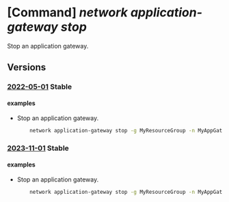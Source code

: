 # [Command] _network application-gateway stop_

Stop an application gateway.

## Versions

### [2022-05-01](/Resources/mgmt-plane/L3N1YnNjcmlwdGlvbnMve30vcmVzb3VyY2Vncm91cHMve30vcHJvdmlkZXJzL21pY3Jvc29mdC5uZXR3b3JrL2FwcGxpY2F0aW9uZ2F0ZXdheXMve30vc3RvcA==/2022-05-01.xml) **Stable**

<!-- mgmt-plane /subscriptions/{}/resourcegroups/{}/providers/microsoft.network/applicationgateways/{}/stop 2022-05-01 -->

#### examples

- Stop an application gateway.
    ```bash
        network application-gateway stop -g MyResourceGroup -n MyAppGateway
    ```

### [2023-11-01](/Resources/mgmt-plane/L3N1YnNjcmlwdGlvbnMve30vcmVzb3VyY2Vncm91cHMve30vcHJvdmlkZXJzL21pY3Jvc29mdC5uZXR3b3JrL2FwcGxpY2F0aW9uZ2F0ZXdheXMve30vc3RvcA==/2023-11-01.xml) **Stable**

<!-- mgmt-plane /subscriptions/{}/resourcegroups/{}/providers/microsoft.network/applicationgateways/{}/stop 2023-11-01 -->

#### examples

- Stop an application gateway.
    ```bash
        network application-gateway stop -g MyResourceGroup -n MyAppGateway
    ```
